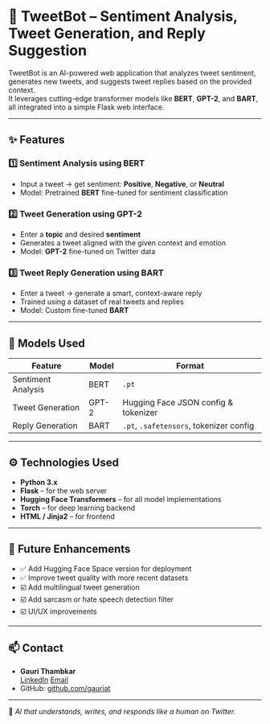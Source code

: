 # 🤖 TweetBot – Sentiment Analysis, Tweet Generation, and Reply Suggestion

TweetBot is an AI-powered web application that analyzes tweet sentiment, generates new tweets, and suggests tweet replies based on the provided context.  
It leverages cutting-edge transformer models like **BERT**, **GPT-2**, and **BART**, all integrated into a simple Flask web interface.

---

## ✨ Features

### 1️⃣ Sentiment Analysis using BERT
- Input a tweet → get sentiment: **Positive**, **Negative**, or **Neutral**
- Model: Pretrained **BERT** fine-tuned for sentiment classification

### 2️⃣ Tweet Generation using GPT-2
- Enter a **topic** and desired **sentiment**
- Generates a tweet aligned with the given context and emotion
- Model: **GPT-2** fine-tuned on Twitter data

### 3️⃣ Tweet Reply Generation using BART
- Enter a tweet → generate a smart, context-aware reply
- Trained using a dataset of real tweets and replies
- Model: Custom fine-tuned **BART**

---

## 🧠 Models Used

| Feature               | Model    | Format           |
|-----------------------|----------|------------------|
| Sentiment Analysis    | BERT     | `.pt`            |
| Tweet Generation      | GPT-2    | Hugging Face JSON config & tokenizer |
| Reply Generation      | BART     | `.pt`, `.safetensors`, tokenizer config |


---



## ⚙️ Technologies Used

- **Python 3.x**
- **Flask** – for the web server
- **Hugging Face Transformers** – for all model implementations
- **Torch** – for deep learning backend
- **HTML / Jinja2** – for frontend

---

## 🚧 Future Enhancements

- ✅ Add Hugging Face Space version for deployment  
- ✅ Improve tweet quality with more recent datasets  
- ☑️ Add multilingual tweet generation  
- ☑️ Add sarcasm or hate speech detection filter  
- ☑️ UI/UX improvements

---

## 📫 Contact

- **Gauri Thambkar**  
  [LinkedIn]([https://linkedin.com/in/your-profile](https://www.linkedin.com/in/gauri-thambkar-6b616126a/))
  [Email](mailto:gaurithambkar@gmail.com)  
- GitHub: [github.com/gauriat]((https://github.com/gauriat))

---

🚀 *AI that understands, writes, and responds like a human on Twitter.*
